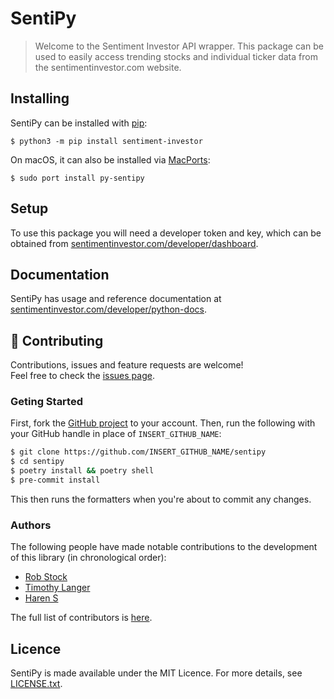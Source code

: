 # SentiPy

> Welcome to the Sentiment Investor API wrapper. This package can be used to easily access trending stocks and individual ticker data from the sentimentinvestor.com website. 

## Installing

SentiPy can be installed with [pip](https://pip.pypa.io/en/stable/):

```
$ python3 -m pip install sentiment-investor
```

On macOS, it can also be installed via [MacPorts](https://ports.macports.org/port/py-sentipy/):

```
$ sudo port install py-sentipy
```

## Setup

To use this package you will need a developer token and key, which can be obtained from [sentimentinvestor.com/developer/dashboard](https://sentimentinvestor.com/developer/dashboard). 

## Documentation

SentiPy has usage and reference documentation at [sentimentinvestor.com/developer/python-docs](https://sentimentinvestor.com/developer/python-docs).

## 🤝 Contributing

Contributions, issues and feature requests are welcome!<br />Feel free to check the [issues page](https://github.com/sentimentinvestor/sentipy/issues).

### Geting Started

First, fork the [GitHub project](https://github.com/sentimentinvestor/sentipy) to your account. Then, run the following with your GitHub handle in place of `INSERT_GITHUB_NAME`:

```sh
$ git clone https://github.com/INSERT_GITHUB_NAME/sentipy
$ cd sentipy
$ poetry install && poetry shell
$ pre-commit install
```

This then runs the formatters when you're about to commit any changes.

### Authors

The following people have made notable contributions to the development of this library (in chronological order):

- [Rob Stock](https://github.com/lipton-green-tea)
- [Timothy Langer](https://github.com/ZeevoX)
- [Haren S](https://github.com/harens)

The full list of contributors is [here](https://github.com/sentimentinvestor/sentipy/graphs/contributors).

## Licence

SentiPy is made available under the MIT Licence. For more details, see [LICENSE.txt](https://github.com/sentimentinvestor/sentipy/blob/master/LICENSE).
